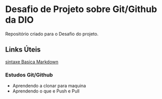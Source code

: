 # Desafio de Projeto sobre Git/Github da DIO
Repositório criado para o Desafio do projeto.

## Links Úteis
[sintaxe Basica Markdown](https://markdown.net.br/sintaxe-basica/)

### Estudos Git/Github
 - Aprendendo a clonar para maquina
 - Aprendendo o que e Push e Pull
 
